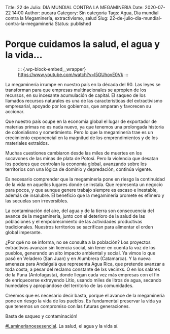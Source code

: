 Title: 22 de Julio: DIA MUNDIAL CONTRA LA MEGAMINERIA
Date: 2020-07-22 14:00
Author: pucara
Category: Sin categoría
Tags: Agua, Dia mundial contra la Megaminería, extractivismo, salud
Slug: 22-de-julio-dia-mundial-contra-la-megamineria
Status: published

<!-- wp:heading {"level":1} -->

Porque cuidamos la salud, el agua y la vida...
==============================================

<!-- /wp:heading -->

<!-- wp:core-embed/youtube {"url":"https://www.youtube.com/watch?v=l5GUhovE0Vk","type":"video","providerNameSlug":"youtube","className":"wp-embed-aspect-16-9 wp-has-aspect-ratio"} -->

<figure class="wp-block-embed-youtube wp-block-embed is-type-video is-provider-youtube wp-embed-aspect-16-9 wp-has-aspect-ratio">

::: {.wp-block-embed__wrapper}
https://www.youtube.com/watch?v=l5GUhovE0Vk
:::

</figure>

<!-- /wp:core-embed/youtube -->

<!-- wp:paragraph -->

La megaminería irrumpe en nuestro país en la década del 90. Las leyes se transforman para que empresas multinacionales se apropien de los recursos, en su incesante acumulación de capital. El saqueo de los llamados recursos naturales es una de las características del extractivismo empresarial, apoyado por los gobiernos, que amparan y favorecen su accionar.

<!-- /wp:paragraph -->

<!-- wp:paragraph -->

Que nuestro país ocupe en la economía global el lugar de exportador de materias primas no es nada nuevo, ya que tenemos una prolongada historia de colonialismo y sometimiento. Pero lo que la megaminería trae es un crecimiento exponencial en la magnitud de los emprendimientos y de los materiales extraídos.

<!-- /wp:paragraph -->

<!-- wp:paragraph -->

Muchas cuestiones cambiaron desde las miles de muertes en los socavones de las minas de plata de Potosí. Pero la violencia que desatan los poderes que controlan la economía global, avanzando sobre los territorios con una lógica de dominio y depredación, continúa vigente.

<!-- /wp:paragraph -->

<!-- wp:paragraph -->

Es necesario comprender que la megaminería pone en riesgo la continuidad de la vida en aquellos lugares donde se instala. Que representa un negocio para pocos, y que aunque genere trabajo siempre es escaso e inestable, además de insalubre. El beneficio que la megaminería promete es efímero y las secuelas son irreversibles.

<!-- /wp:paragraph -->

<!-- wp:paragraph -->

La contaminación del aire, del agua y de la tierra son consecuencia del avance de la megaminería, junto con el deterioro de la salud de las poblaciones y el empobrecimiento de las actividades productivas tradicionales. Nuestros territorios se sacrifican para alimentar el orden global imperante.

<!-- /wp:paragraph -->

<!-- wp:paragraph -->

¿Por qué no se informa, no se consulta a la población? Los proyectos extractivos avanzan sin licencia social, sin tener en cuenta la voz de los pueblos, generando un alto impacto ambiental y social. Ya vimos lo que pasó en Veladero (San Juan) y en Alumbrera (Catamarca). Y la nueva amenaza para Andalgalá que representa Agua Rica, que pretende avanzar a toda costa, a pesar del reclamo constante de lxs vecinxs. O en los salares de la Puna (Antofagasta), donde llegan cada vez más empresas con el fin de enriquecerse extrayendo Litio, usando miles de litros de agua, secando humedales y apropiándose del territorio de las comunidades.

<!-- /wp:paragraph -->

<!-- wp:paragraph -->

Creemos que es necesario decir basta, porque el avance de la megaminería pone en riesgo la vida de los pueblos. Es fundamental preservar la vida ya que tenemos un compromiso con las futuras generaciones.

<!-- /wp:paragraph -->

<!-- wp:paragraph -->

Basta de saqueo y contaminación!

<!-- /wp:paragraph -->

<!-- wp:paragraph -->

[\#Lamineríanoesesencial](https://www.facebook.com/hashtag/laminer%C3%ADanoesesencial?__eep__=6&__cft__%5B0%5D=AZXhXs6zu-4ryMkltCTuzQfb0EMUy60KZ70A2ATmihqWtarcCWSP1bnqGDxgVzDo86btuee9fGwa3GiA7z0tPQ_Q9w08pftpkOTqCOT20JgCUpUN5QFlNUJMCqVysvvgWQR_58YKgHCz7AXgyO1Vurj7HG1sBjpW266ssjULK7R3Lw&__tn__=*NK-R). La salud, el agua y la vida sí.

<!-- /wp:paragraph -->
